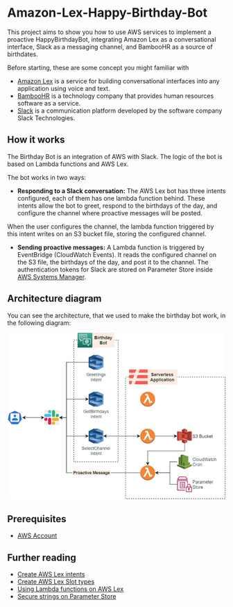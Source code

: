 # Amazon-Lex-Happy-Birthday-Bot

This project aims to show you how to use AWS services to implement a proactive HappyBirthdayBot, integrating Amazon Lex as a conversational interface, Slack as a messaging channel, and BambooHR as a source of birthdates.

Before starting, these are some concept you might familiar with

+ [Amazon Lex](https://aws.amazon.com/lex/) is a service for building conversational interfaces into any application using voice and text.
+ [BambooHR](https://www.bamboohr.com/) is a technology company that provides human resources software as a service.
+ [Slack](https://slack.com/) is a communication platform developed by the software company Slack Technologies.

## How it works

The Birthday Bot is an integration of AWS with Slack. The logic of the bot is based on Lambda functions and AWS Lex.

The bot works in two ways:

- **Responding to a Slack conversation:** The AWS Lex bot has three intents configured, each of them has one lambda function behind. These intents allow the bot to greet, respond to the birthdays of the day, and configure the channel where proactive messages will be posted.

When the user configures the channel, the lambda function triggered by this intent writes on an S3 bucket file, storing the configured channel.

- **Sending proactive messages:** A Lambda function is triggered by EventBridge (CloudWatch Events). It reads the configured channel on the S3 file, the birthdays of the day, and post it to the channel. The authentication tokens for Slack are stored on Parameter Store inside [AWS Systems Manager](https://aws.amazon.com/systems-manager/).

## Architecture diagram

You can see the architecture, that we used to make the birthday bot work, in the following diagram:

![Architecture diagram](./images/birthday-bot.jpg)

## Prerequisites

- [AWS Account](https://aws.amazon.com/)

## Further reading

- [Create AWS Lex intents](https://docs.aws.amazon.com/lex/latest/dg/gs2-create-bot-intent.html)
- [Create AWS Lex Slot types](https://docs.aws.amazon.com/lex/latest/dg/gs2-create-bot-slot-types.html)
- [Using Lambda functions on AWS Lex](https://docs.aws.amazon.com/lex/latest/dg/using-lambda.html)
- [Secure strings on Parameter Store](https://docs.aws.amazon.com/es_es/systems-manager/latest/userguide/sysman-paramstore-securestring.html)
